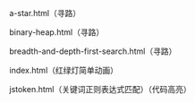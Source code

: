 a-star.html（寻路）

binary-heap.html（寻路）

breadth-and-depth-first-search.html（寻路）

index.html（红绿灯简单动画）

jstoken.html（关键词正则表达式匹配）（代码高亮）